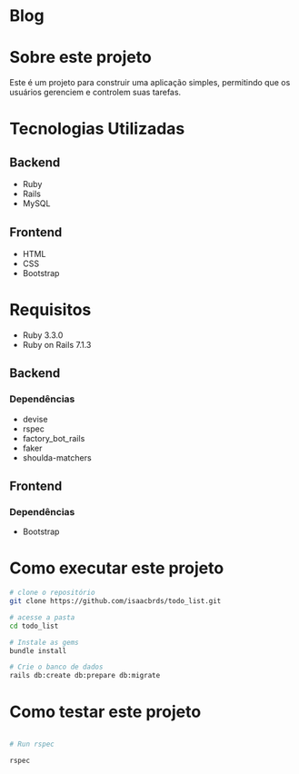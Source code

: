 # Blog

# Sobre este projeto

Este é um projeto para construir uma aplicação simples, permitindo que os usuários gerenciem e controlem suas tarefas. 

# Tecnologias Utilizadas

## Backend
- Ruby 
- Rails 
- MySQL

## Frontend

- HTML 
- CSS 
- Bootstrap 

# Requisitos
- Ruby 3.3.0
- Ruby on Rails 7.1.3

## Backend

### Dependências
- devise
- rspec
- factory_bot_rails
- faker
- shoulda-matchers 


## Frontend

### Dependências

- Bootstrap 

# Como executar este projeto

```bash
# clone o repositório
git clone https://github.com/isaacbrds/todo_list.git 

# acesse a pasta
cd todo_list

# Instale as gems
bundle install

# Crie o banco de dados
rails db:create db:prepare db:migrate

```

# Como testar este projeto

```bash 

# Run rspec 

rspec
